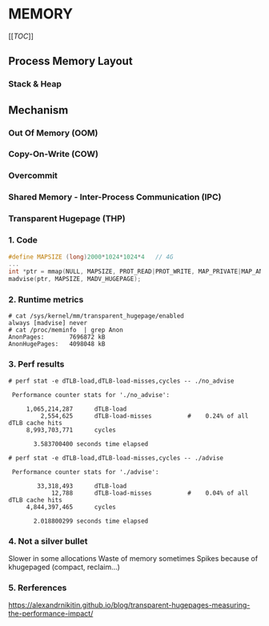 # MEMORY
[[_TOC_]]
## Process Memory Layout
### Stack & Heap
## Mechanism
### Out Of Memory (OOM)
### Copy-On-Write (COW)
### Overcommit
### Shared Memory - Inter-Process Communication (IPC)
### Transparent Hugepage (THP)
### 1. Code
```C
#define MAPSIZE (long)2000*1024*1024*4   // 4G
...
int *ptr = mmap(NULL, MAPSIZE, PROT_READ|PROT_WRITE, MAP_PRIVATE|MAP_ANONYMOUS, -1, 0);
madvise(ptr, MAPSIZE, MADV_HUGEPAGE);
```
### 2. Runtime metrics
```console
# cat /sys/kernel/mm/transparent_hugepage/enabled
always [madvise] never
# cat /proc/meminfo  | grep Anon
AnonPages:       7696872 kB
AnonHugePages:   4098048 kB
```
### 3. Perf results
```console
# perf stat -e dTLB-load,dTLB-load-misses,cycles -- ./no_advise 

 Performance counter stats for './no_advise':

     1,065,214,287      dTLB-load                                                   
         2,554,625      dTLB-load-misses          #    0.24% of all dTLB cache hits 
     8,993,703,771      cycles                   

       3.583700400 seconds time elapsed

# perf stat -e dTLB-load,dTLB-load-misses,cycles -- ./advise 

 Performance counter stats for './advise':

        33,318,493      dTLB-load                                                   
            12,788      dTLB-load-misses          #    0.04% of all dTLB cache hits 
     4,844,397,465      cycles                   

       2.018800299 seconds time elapsed
```
### 4. Not a silver bullet
  Slower in some allocations
  Waste of memory sometimes
  Spikes because of khugepaged (compact, reclaim...)

### 5. Rerferences
https://alexandrnikitin.github.io/blog/transparent-hugepages-measuring-the-performance-impact/
